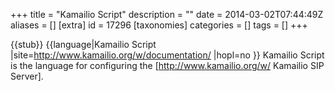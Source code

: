 +++
title = "Kamailio Script"
description = ""
date = 2014-03-02T07:44:49Z
aliases = []
[extra]
id = 17296
[taxonomies]
categories = []
tags = []
+++

{{stub}}
{{language|Kamailio Script
|site=http://www.kamailio.org/w/documentation/
|hopl=no
}}
Kamailio Script is the language for configuring the [http://www.kamailio.org/w/ Kamailio SIP Server].
